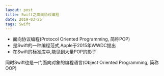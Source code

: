 ```yaml
---
layout: post
title: Swift之面向协议编程
date: 2019-03-25
tags: Swift
---
```


- 面向协议编程(Protocol Oriented Programming, 简称POP)
- 是Swift的一种编程范式,Apple于2015年WWDC提出
- 在Swift的标准库中,能见到大量POP的影子

同时Swift也是一门面向对象的编程语言(Object Oriented Programming, 简称OOP)

